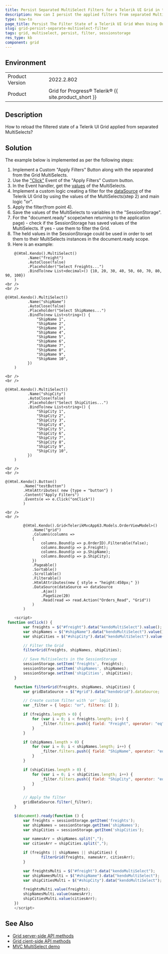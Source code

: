 ```yaml
---
title: Persist Separated MultiSelect Filters for a Telerik UI Grid in the SessionStorage
description: How can I persist the applied filters from separated MultiSelects to a Telerik UI Grid
type: how-to
page_title: Persist The Filter State of a Telerik UI Grid When Using Outside Placed MultiSelects
slug: grid-persist-separate-multiselect-filter
tags: grid, multiselect, persist, filter, sessionstorage
res_type: kb
component: grid
---
```


## Environment

<table>
	<tbody>
		<tr>
			<td>Product Version</td>
			<td>2022.2.802</td>
		</tr>
		<tr>
			<td>Product</td>
			<td>Grid for Progress® Telerik® {{ site.product_short }}</td>
		</tr>
	</tbody>
</table>

## Description

How to reload the filtered state of a Telerik UI Grid applied from separated MultiSelects?

## Solution

The example below is implemented as per the following steps:

1. Implement a Custom "Apply Filters" Button along with the separated from the Grid MultiSelects.
1. Use the ["Click"](https://docs.telerik.com/kendo-ui/api/javascript/ui/button/events/click) Event of the "Apply Filters" Custom button.
1. In the Event handler, get the [values](https://docs.telerik.com/kendo-ui/api/javascript/ui/multiselect/methods/value) of the MultiSelects.
1. Implement a custom logic creating a filter for the [dataSource](https://docs.telerik.com/kendo-ui/api/javascript/ui/grid/configuration/datasource) of the Telerik UI Grid by using the values of the MultiSelects(step 2) and main logic "or".
1. Apply the filter(from point 4).
1. Save the values of the MultiSelects to variables in the "SessionStorage".
1. For the "document.ready" scope(when returning to the application page) - check if the SessionStorage has saved values of the MultiSelects. If yes - use them to filter the Grid.
1. The held values in the SessionStorage could be used in order to set them to their MultiSelects instances in the document.ready scope.
1. Here is an example:

```Index.cshtml
    @(Html.Kendo().MultiSelect()
          .Name("freight")
          .AutoClose(false)
          .Placeholder("Select Freights...")
          .BindTo(new List<decimal>() {10, 20, 30, 40, 50, 60, 70, 80, 90, 100})
    )
<br />
<br />

@(Html.Kendo().MultiSelect()
          .Name("shipName")
          .AutoClose(false)
          .Placeholder("Select ShipNames...")
          .BindTo(new List<string>() {
              "ShipName 1",
              "ShipName 2",
              "ShipName 3",
              "ShipName 4",
              "ShipName 5",
              "ShipName 6",
              "ShipName 7",
              "ShipName 8",
              "ShipName 9",
              "ShipName 10",
          })
    )

<br />
<br />

@(Html.Kendo().MultiSelect()
          .Name("shipCity")
          .AutoClose(false)
          .Placeholder("Select ShipCities...")
          .BindTo(new List<string>() {
              "ShipCity 1",
              "ShipCity 2",
              "ShipCity 3",
              "ShipCity 4",
              "ShipCity 5",
              "ShipCity 6",
              "ShipCity 7",
              "ShipCity 8",
              "ShipCity 9",
              "ShipCity 10",
          })
    )

<br />
<br />

@(Html.Kendo().Button()
        .Name("testButton")
        .HtmlAttributes( new {type = "button"} )
        .Content("Apply Filters")
        .Events(e => e.Click("onClick"))
        )

<br />
<br />

        @(Html.Kendo().Grid<TelerikMvcApp63.Models.OrderViewModel>()
            .Name("grid")
            .Columns(columns =>
            {
                columns.Bound(p => p.OrderID).Filterable(false);
                columns.Bound(p => p.Freight);
                columns.Bound(p => p.ShipName);
                columns.Bound(p => p.ShipCity);
            })
            .Pageable()
            .Sortable()
            .Scrollable()
            .Filterable()
            .HtmlAttributes(new { style = "height:450px;" })
            .DataSource(dataSource => dataSource
                .Ajax()
                .PageSize(20)
                .Read(read => read.Action("Orders_Read", "Grid"))
            )
        )
```
```JavaScript
    <script>
 function onClick() {
        var freights = $("#freight").data("kendoMultiSelect").value();
        var shipNames = $("#shipName").data("kendoMultiSelect").value();
        var shipCities = $("#shipCity").data("kendoMultiSelect").value();

        // Filter the Grid
        filterGrid(freights, shipNames, shipCities);

        // Save Multiselects in the SessionStorage
        sessionStorage.setItem('freights', freights);
        sessionStorage.setItem('shipNames', shipNames);
        sessionStorage.setItem('shipCities', shipCities);
    }

    function filterGrid(freights, shipNames, shipCities) {
        var gridDataSource = $("#grid").data("kendoGrid").dataSource;

        // Create custom filter with 'or' logic
        var _filter = { logic: "or", filters: [] };

        if (freights.length > 0) {
            for (var i = 0; i < freights.length; i++) {
                _filter.filters.push({ field: "Freight", operator: "eq", value: freights[i] });
            }
        }

        if (shipNames.length > 0) {
            for (var i = 0; i < shipNames.length; i++) {
                _filter.filters.push({ field: "ShipName", operator: "eq", value: shipNames[i] });
            }
        }

        if (shipCities.length > 0) {
            for (var i = 0; i < shipCities.length; i++) {
                _filter.filters.push({ field: "ShipCity", operator: "eq", value: shipCities[i] });
            }
        }

        // Apply the filter
        gridDataSource.filter(_filter);
    }

    $(document).ready(function () {
        var freights = sessionStorage.getItem('freights');
        var shipNames = sessionStorage.getItem('shipNames');
        var shipCities = sessionStorage.getItem('shipCities');

        var namesArr = shipNames.split(",");
        var citiesArr = shipCities.split(",");

        if (freights || shipNames || shipCities) {
                filterGrid(freights, namesArr, citiesArr);
        }

        var freightsMulti = $("#freight").data("kendoMultiSelect");
        var shipNamesMulti = $("#shipName").data("kendoMultiSelect");
        var shipCitiesMulti = $("#shipCity").data("kendoMultiSelect");

        freightsMulti.value(freights);
        shipNamesMulti.value(namesArr);
        shipCitiesMulti.value(citiesArr);
    })
    </script>
```

## See Also
 * [Grid server-side API methods](https://docs.telerik.com/aspnet-mvc/api/grid)
 * [Grid cient-side API methods](https://docs.telerik.com/kendo-ui/api/javascript/ui/grid#methods)
 * [MVC MultiSelect demo](https://demos.telerik.com/aspnet-mvc/multiselect)